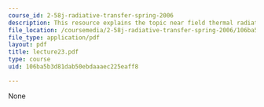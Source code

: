 ```yaml
---
course_id: 2-58j-radiative-transfer-spring-2006
description: This resource explains the topic near field thermal radiation.
file_location: /coursemedia/2-58j-radiative-transfer-spring-2006/106ba5b3d81dab50ebdaaaec225eaff8_lecture23.pdf
file_type: application/pdf
layout: pdf
title: lecture23.pdf
type: course
uid: 106ba5b3d81dab50ebdaaaec225eaff8

---
```

None